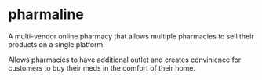 # pharmaline

A multi-vendor online pharmacy that allows multiple pharmacies to sell their products on a single platform.

Allows pharmacies to have additional outlet and creates convinience for customers to buy their meds in the comfort of their home.
